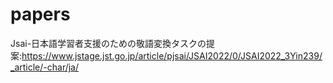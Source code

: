 # papers

Jsai-日本語学習者支援のための敬語変換タスクの提案:https://www.jstage.jst.go.jp/article/pjsai/JSAI2022/0/JSAI2022_3Yin239/_article/-char/ja/

